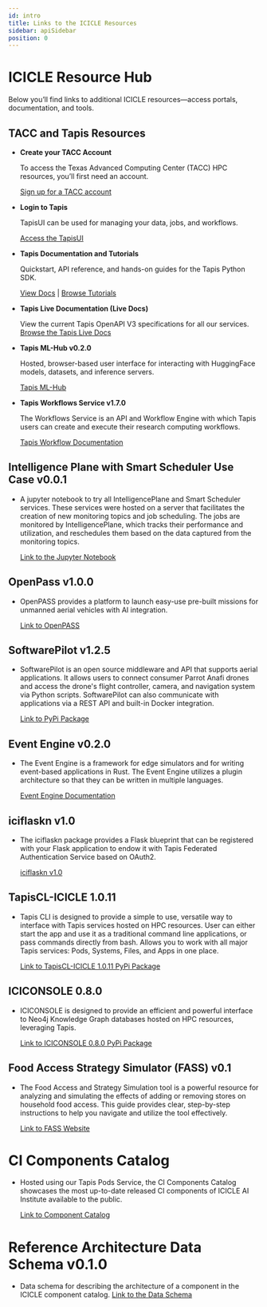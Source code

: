 ```yaml
---
id: intro
title: Links to the ICICLE Resources
sidebar: apiSidebar
position: 0
---
```


# ICICLE Resource Hub

Below you’ll find links to additional ICICLE resources—access portals, documentation, and tools.

## TACC and Tapis Resources

- **Create your TACC Account**  

  To access the Texas Advanced Computing Center (TACC) HPC resources, you’ll first need an account.  

  <a href="https://accounts.tacc.utexas.edu/login?redirect_url=profile" target="_blank" rel="noopener noreferrer">
    Sign up for a TACC account
  </a>

- **Login to Tapis**  

  TapisUI can be used for managing your data, jobs, and workflows.  

  <a href="https://icicleai.tapis.io/#/login" target="_blank" rel="noopener noreferrer">
    Access the TapisUI
  </a>

- **Tapis Documentation and Tutorials** 

  Quickstart, API reference, and hands-on guides for the Tapis Python SDK.  
  
  <a href="https://tapis.readthedocs.io/en/latest/contents.html" target="_blank" rel="noopener noreferrer">View Docs</a> | <a href="https://tapis-project.github.io/tutorials/" target="_blank" rel="noopener noreferrer">Browse Tutorials</a>


- **Tapis Live Documentation (Live Docs)**  

  View the current Tapis OpenAPI V3 specifications for all our services.  
  <a href="https://tapis-project.github.io/live-docs/?service=Systems" target="_blank" rel="noopener noreferrer">
    Browse the Tapis Live Docs
  </a>

- **Tapis ML-Hub v0.2.0**

  Hosted, browser-based user interface for interacting with HuggingFace models, datasets, and inference servers.

  <a href="https://icicleai.tapis.io/#/ml-hub/" target="_blank" rel="noopener noreferrer">
  Tapis ML-Hub
  </a>

- **Tapis Workflows Service v1.7.0**

  The Workflows Service is an API and Workflow Engine with which Tapis users can create and execute their research computing workflows.
  
  <a href="https://tapis.readthedocs.io/en/latest/technical/workflows.html" target="_blank" rel="noopener noreferrer">
  Tapis Workflow Documentation
  </a>


## Intelligence Plane with Smart Scheduler Use Case v0.0.1

- A jupyter notebook to try all IntelligencePlane and Smart Scheduler services. These services were hosted on a server that facilitates the creation of new monitoring topics and job scheduling. The jobs are monitored by IntelligencePlane, which tracks their performance and utilization, and reschedules them based on the data captured from the monitoring topics.

  <a href="https://colab.research.google.com/drive/1bCfPnasMrgJhW53ZC2wxb-7Ogck43TrO?usp=sharing" target="_blank" rel="noopener noreferrer">
  Link to the Jupyter Notebook
  </a>


## OpenPass v1.0.0

- OpenPASS provides a platform to launch easy-use pre-built missions for unmanned aerial vehicles with AI integration.
  
  <a href="https://reroutlab.org/ei/" target="_blank" rel="noopener noreferrer">
  Link to OpenPASS
  </a>


## SoftwarePilot v1.2.5 
- SoftwarePilot is an open source middleware and API that supports aerial applications. It allows users to connect consumer Parrot Anafi drones and access the drone's flight controller, camera, and navigation system via Python scripts. SoftwarePilot can also communicate with applications via a REST API and built-in Docker integration.

  <a href="https://pypi.org/project/SoftwarePilot/" target="_blank" rel="noopener noreferrer">
  Link to PyPi Package
  </a>



## Event Engine v0.2.0 
- The Event Engine is a framework for edge simulators and for writing event-based applications in Rust. The Event Engine utilizes a plugin architecture so that they can be written in multiple languages.
  
  <a href="https://crates.io/crates/event-engine" target="_blank" rel="noopener noreferrer">
    Event Engine Documentation
  </a>


## iciflaskn v1.0
- The iciflaskn package provides a Flask blueprint that can be registered with your Flask application to endow it with Tapis Federated Authentication Service based on OAuth2.

  <a href="https://pypi.org/project/iciflaskn/" target="_blank" rel="noopener noreferrer">
    iciflaskn v1.0
  </a>

  

## TapisCL-ICICLE 1.0.11
- Tapis CLI is designed to provide a simple to use, versatile way to interface with Tapis services hosted on HPC resources. User can either start the app and use it as a traditional command line applications, or pass commands directly from bash. Allows you to work with all major Tapis services: Pods, Systems, Files, and Apps in one place.

  <a href="https://pypi.org/project/TapisCL-ICICLE/" target="_blank" rel="noopener noreferrer">
    Link to TapisCL-ICICLE 1.0.11 PyPi Package
  </a>


## ICICONSOLE 0.8.0
- ICICONSOLE is designed to provide an efficient and powerful interface to Neo4j Knowledge Graph databases hosted on HPC resources, leveraging Tapis.

  <a href="https://pypi.org/project/ICICONSOLE/#description" target="_blank" rel="noopener noreferrer">
    Link to ICICONSOLE 0.8.0 PyPi Package
  </a>


## Food Access Strategy Simulator (FASS) v0.1
- The Food Access and Strategy Simulation tool is a powerful resource for analyzing and simulating the effects of adding or removing stores on household food access. This guide provides clear, step-by-step instructions to help you navigate and utilize the tool effectively.

  <a href="https://fass.pods.icicleai.tapis.io/" target="_blank" rel="noopener noreferrer">
    Link to FASS Website
  </a>


# CI Components Catalog
- Hosted using our Tapis Pods Service, the CI Components Catalog showcases the most up-to-date released CI components of ICICLE AI Institute available to the public.

  <a href="https://componentcatalog.pods.icicleai.tapis.io/" target="_blank" rel="noopener noreferrer">
    Link to Component Catalog
  </a>

# Reference Architecture Data Schema v0.1.0
- Data schema for describing the architecture of a component in the ICICLE component catalog.
  <a href=" https://github.com/icicle-ai/CI-Components-Catalog/blob/master/architecture/architecture-component-schema.yaml" target="_blank" rel="noopener noreferrer">
    Link to the Data Schema
  </a>
 
